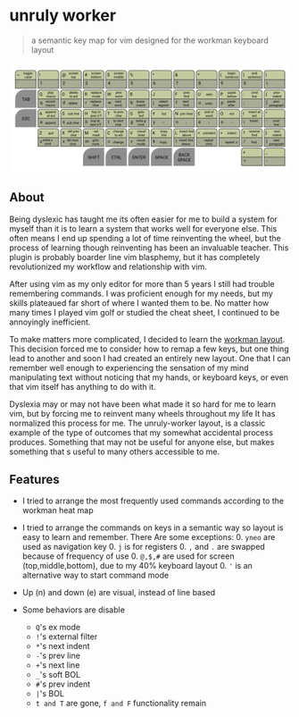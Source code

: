 # unruly worker
> a semantic key map for vim designed for the workman keyboard layout

![unruley worker vim layout](/asset/layout.png)

## About
Being dyslexic has taught me its often easier for me to build a system for
myself than it is to learn a system that works well for everyone else. This often
means I end up spending a lot of time reinventing the wheel, but the process of
learning though reinventing has been an invaluable teacher. This plugin is
probably boarder line vim blasphemy, but it has completely revolutionized my 
workflow and relationship with vim.

After using vim as my only editor for more than 5 years I still had trouble 
remembering commands. I was proficient enough for my needs, but my skills plateaued
far short of where I wanted them to be. No matter how many times I played vim golf 
or studied the cheat sheet, I continued to be annoyingly inefficient.

To make matters more complicated, I decided to learn the [workman
layout](https://workmanlayout.org/). This decision forced me to consider how 
to remap a few keys, but one thing lead to another and soon I had created an 
entirely new layout. One that I can remember well enough to experiencing the 
sensation of my mind manipulating text without noticing that my hands, or 
keyboard keys, or even that vim itself has anything to do with it.

Dyslexia may or may not have been what made it so hard for me to learn vim, but
by forcing me to reinvent many wheels throughout my life It has normalized this
process for me. The unruly-worker layout, is a classic example of the type of
outcomes that my somewhat accidental process produces. Something that may not 
be useful for anyone else, but makes something that s useful to many others 
accessible to me.

## Features
* I tried to arrange the most frequently used commands according to the workman
  heat map
* I tried to arrange the commands on keys in a semantic way so layout is easy to
  learn and remember. There Are some exceptions:
    0. `yneo` are used as navigation key
    0. `j` is for registers
    0. `,` and `.` are swapped because of frequency of use
    0. `@,$,#` are used for screen (top,middle,bottom), due to my 40% keyboard
       layout
    0. `'` is an alternative way to start command mode
  
* Up (n) and down (e) are visual, instead of line based
* Some behaviors are disable
  * `Q`'s ex mode 
  * `!`'s external filter
  * `*`'s next indent
  * `-`'s prev line
  * `+`'s next line
  * `_`'s soft BOL
  * `#`'s prev indent
  * `|`'s BOL
  * `t and T` are gone, `f and F` functionality remain

